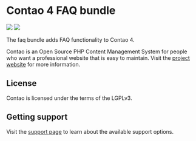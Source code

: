 # Contao 4 FAQ bundle

[![](https://img.shields.io/packagist/v/contao/faq-bundle.svg?style=flat-square)](https://packagist.org/packages/contao/faq-bundle)
[![](https://img.shields.io/packagist/dt/contao/faq-bundle.svg?style=flat-square)](https://packagist.org/packages/contao/faq-bundle)

The faq bundle adds FAQ functionality to Contao 4.

Contao is an Open Source PHP Content Management System for people who want a
professional website that is easy to maintain. Visit the [project website][1]
for more information.

## License

Contao is licensed under the terms of the LGPLv3.

## Getting support

Visit the [support page][2] to learn about the available support options.

[1]: https://contao.org
[2]: https://to.contao.org/support

